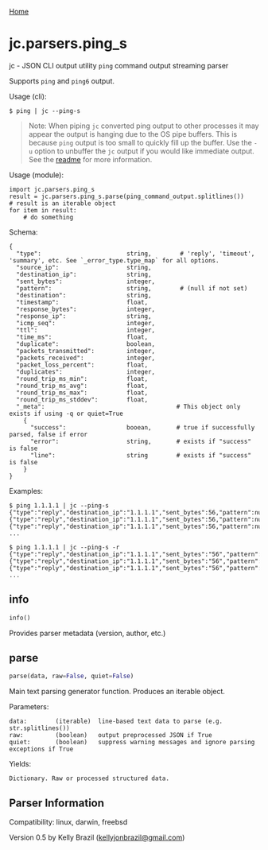 [Home](https://kellyjonbrazil.github.io/jc/)

# jc.parsers.ping_s
jc - JSON CLI output utility `ping` command output streaming parser

Supports `ping` and `ping6` output.

Usage (cli):

    $ ping | jc --ping-s

> Note: When piping `jc` converted ping output to other processes it may appear the output is hanging due to the OS pipe buffers. This is because `ping` output is too small to quickly fill up the buffer. Use the `-u` option to unbuffer the `jc` output if you would like immediate output. See the [readme](https://github.com/kellyjonbrazil/jc/tree/streaming#streaming-parsers) for more information.

Usage (module):

    import jc.parsers.ping_s
    result = jc.parsers.ping_s.parse(ping_command_output.splitlines())    # result is an iterable object
    for item in result:
        # do something

Schema:

    {
      "type":                        string,        # 'reply', 'timeout', 'summary', etc. See `_error_type.type_map` for all options.
      "source_ip":                   string,
      "destination_ip":              string,
      "sent_bytes":                  integer,
      "pattern":                     string,        # (null if not set)
      "destination":                 string,
      "timestamp":                   float,
      "response_bytes":              integer,
      "response_ip":                 string,
      "icmp_seq":                    integer,
      "ttl":                         integer,
      "time_ms":                     float,
      "duplicate":                   boolean,
      "packets_transmitted":         integer,
      "packets_received":            integer,
      "packet_loss_percent":         float,
      "duplicates":                  integer,
      "round_trip_ms_min":           float,
      "round_trip_ms_avg":           float,
      "round_trip_ms_max":           float,
      "round_trip_ms_stddev":        float,
      "_meta":                                     # This object only exists if using -q or quiet=True
        {
          "success":                 booean,       # true if successfully parsed, false if error
          "error":                   string,       # exists if "success" is false
          "line":                    string        # exists if "success" is false
        }
    }

Examples:

    $ ping 1.1.1.1 | jc --ping-s
    {"type":"reply","destination_ip":"1.1.1.1","sent_bytes":56,"pattern":null,"response_bytes":64,"response_ip":"1.1.1.1","icmp_seq":0,"ttl":56,"time_ms":23.703}
    {"type":"reply","destination_ip":"1.1.1.1","sent_bytes":56,"pattern":null,"response_bytes":64,"response_ip":"1.1.1.1","icmp_seq":1,"ttl":56,"time_ms":22.862}
    {"type":"reply","destination_ip":"1.1.1.1","sent_bytes":56,"pattern":null,"response_bytes":64,"response_ip":"1.1.1.1","icmp_seq":2,"ttl":56,"time_ms":22.82}
    ...

    $ ping 1.1.1.1 | jc --ping-s -r
    {"type":"reply","destination_ip":"1.1.1.1","sent_bytes":"56","pattern":null,"response_bytes":"64","response_ip":"1.1.1.1","icmp_seq":"0","ttl":"56","time_ms":"23.054"}
    {"type":"reply","destination_ip":"1.1.1.1","sent_bytes":"56","pattern":null,"response_bytes":"64","response_ip":"1.1.1.1","icmp_seq":"1","ttl":"56","time_ms":"24.739"}
    {"type":"reply","destination_ip":"1.1.1.1","sent_bytes":"56","pattern":null,"response_bytes":"64","response_ip":"1.1.1.1","icmp_seq":"2","ttl":"56","time_ms":"23.232"}
    ...


## info
```python
info()
```
Provides parser metadata (version, author, etc.)

## parse
```python
parse(data, raw=False, quiet=False)
```

Main text parsing generator function. Produces an iterable object.

Parameters:

    data:        (iterable)  line-based text data to parse (e.g. str.splitlines())
    raw:         (boolean)   output preprocessed JSON if True
    quiet:       (boolean)   suppress warning messages and ignore parsing exceptions if True

Yields:

    Dictionary. Raw or processed structured data.

## Parser Information
Compatibility:  linux, darwin, freebsd

Version 0.5 by Kelly Brazil (kellyjonbrazil@gmail.com)
